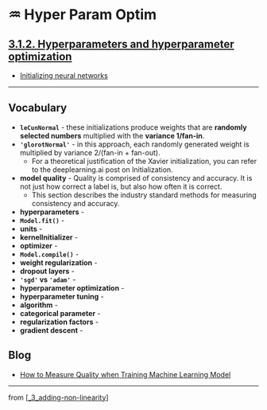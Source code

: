 # ♒️ Hyper Param Optim

## [**3.1.2.** Hyperparameters and hyperparameter optimization](https://livebook.manning.com/book/deep-learning-with-javascript/chapter-3/67)

- [Initializing neural networks](https://www.deeplearning.ai/ai-notes/initialization/)

---

## **Vocabulary**

- **`leCunNormal`** - these initializations produce weights that are **randomly selected numbers** multiplied with the **variance 1/fan-in**.
- **`'glorotNormal'`** - in this approach, each randomly generated weight is multiplied by variance 2/(fan-in + fan-out).
  - For a theoretical justification of the Xavier initialization, you can refer to the deeplearning.ai post on Initialization.
- **model quality** - Quality is comprised of consistency and accuracy. It is not just how correct a label is, but also how often it is correct.
  - This section describes the industry standard methods for measuring consistency and accuracy.
- **hyperparameters** -
- **`Model.fit()`** -
- **units** -
- **kernelInitializer** -
- **optimizer** -
- **`Model.compile()`** -
- **weight regularization** -
- **dropout layers** -
- **`'sgd'` vs `'adam'`** -
- **hyperparameter optimization** -
- **hyperparameter tuning** -
- **algorithm** -
- **categorical parameter** -
- **regularization factors** -
- **gradient descent** -

## **Blog**

- [How to Measure Quality when Training Machine Learning Model](https://hackernoon.com/how-to-measure-quality-when-training-machine-learning-models-cc9196dd377a)

---

from [[_3_adding-non-linearity]]

[//begin]: # "Autogenerated link references for markdown compatibility"
[_3_adding-non-linearity]: ../_3_adding-non-linearity.md "♒️ NON-LINEARITY"
[//end]: # "Autogenerated link references"
